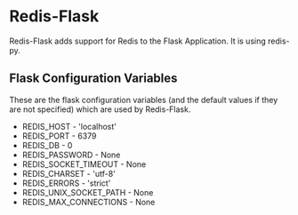 # Redis-Flask

Redis-Flask adds support for Redis to the Flask Application. It is using redis-py.

## Flask Configuration Variables ##

These are the flask configuration variables (and the default values if they are not specified) which are used by Redis-Flask.

* REDIS_HOST - 'localhost'
* REDIS_PORT - 6379
* REDIS_DB - 0
* REDIS_PASSWORD - None
* REDIS_SOCKET_TIMEOUT - None
* REDIS_CHARSET - 'utf-8'
* REDIS_ERRORS - 'strict'
* REDIS_UNIX_SOCKET_PATH - None
* REDIS_MAX_CONNECTIONS - None
